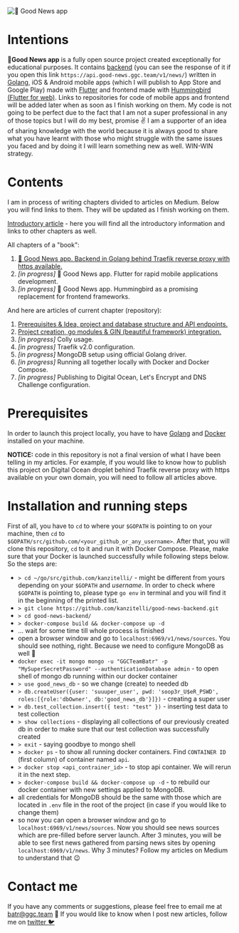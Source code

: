 ![📰 Good News app](https://miro.medium.com/max/3840/1*DFwfsEUSdDbZ6d4pf2JC5g.png)

# Intentions
**📰Good News app** is a fully open source project created exceptionally for educational purposes. It contains [backend](https://github.com/kanzitelli/good-news-backend) (you can see the response of it if you open this link `https://api.good-news.ggc.team/v1/news/`) written in [Golang](https://golang.org/), iOS & Android mobile apps (which I will publish to App Store and Google Play) made with [Flutter](https://flutter.dev/) and frontend made with [Hummingbird (Flutter for web)](https://github.com/flutter/flutter_web). Links to repositories for code of mobile apps and frontend will be added later when as soon as I finish working on them. My code is not going to be perfect due to the fact that I am not a super professional in any of those topics but I will do my best, promise ✌️ I am a supporter of an idea of sharing knowledge with the world because it is always good to share what you have learnt with those who might struggle with the same issues you faced and by doing it I will learn something new as well. WIN-WIN strategy. 

# Contents
I am in process of writing chapters divided to articles on Medium. Below you will find links to them. They will be updated as I finish working on them.

[Introductory article]() - here you will find all the introductory information and links to other chapters as well.

All chapters of a "book":
1. [📰 Good News app. Backend in Golang behind Traefik reverse proxy with https available.]() 
2. *[in progress]* 📰 Good News app. Flutter for rapid mobile applications development.
3. *[in progress]* 📰 Good News app. Hummingbird as a promising replacement for frontend frameworks.

And here are articles of current chapter (repository):
1. [Prerequisites & Idea, project and database structure and API endpoints.]()
2. [Project creation, go modules & GIN (beautiful framework) integration.]()
3. *[in progress]* Colly usage.
4. *[in progress]* Traefik v2.0 configuration.
5. *[in progress]* MongoDB setup using official Golang driver.
6. *[in progress]* Running all together locally with Docker and Docker Compose.
7. *[in progress]* Publishing to Digital Ocean, Let's Encrypt and DNS Challenge configuration.

# Prerequisites
In order to launch this project locally, you have to have [Golang](https://golang.org/) and [Docker](https://docs.docker.com/v17.12/install/) installed on your machine.

**NOTICE:** code in this repository is not a final version of what I have been telling in my articles. For example, if you would like to know how to publish this project on Digital Ocean droplet behind Traefik reverse proxy with https available on your own domain, you will need to follow all articles above. 

# Installation and running steps
First of all, you have to `cd` to where your `$GOPATH` is pointing to on your machine, then `cd` to `$GOPATH/src/github.com/<your_github_or_any_username>`. After that, you will clone this repository, `cd` to it and run it with Docker Compose. Please, make sure that your Docker is launched successfully while following steps below. 
So the steps are:
- `> cd ~/go/src/github.com/kanzitelli/` - might be different from yours depending on your `$GOPATH` and *username*. In order to check where `$GOPATH` is pointing to, please type `go env` in terminal and you will find it in the beginning of the printed list.
- `> git clone https://github.com/kanzitelli/good-news-backend.git`
- `> cd good-news-backend/`
- `> docker-compose build && docker-compose up -d`
- ... wait for some time till whole process is finished
- open a browser window and go to `localhost:6969/v1/news/sources`. You should see nothing, right. Because we need to configure MongoDB as well 🙂
- `docker exec -it mongo mongo -u "GGCTeamBatr" -p "MySuperSecretPassword" --authenticationDatabase admin` - to open shell of mongo db running within our docker container
- `> use good_news_db` - so we change (create) to needed db
- `> db.createUser({user: 'suuuper_user', pwd: 'soop3r_U$eR_PSWD', roles:[{role:'dbOwner', db:'good_news_db'}]})` - creating a super user 
- `> db.test_collection.insert({ test: "test" })` - inserting test data to test collection
- `> show collections` - displaying all collections of our previously created db in order to make sure that our test collection was successfully created
- `> exit` - saying goodbye to mongo shell
- `> docker ps` - to show all running docker containers. Find `CONTAINER ID` (first column) of container named `api`.
- `> docker stop <api_contrainer_id>` - to stop api container. We will rerun it in the next step.
- `> docker-compose build && docker-compose up -d` - to rebuild our docker container with new settings applied to MongoDB.
- all credentials for MongoDB should be the same with those which are located in `.env` file in the root of the project (in case if you would like to change them)
- so now you can open a browser window and go to `localhost:6969/v1/news/sources`. Now you should see news sources which are pre-filled before server launch. After 3 minutes, you will be able to see first news gathered from parsing news sites by opening `localhost:6969/v1/news`. Why 3 minutes? Follow my articles on Medium to understand that 😉

# Contact me
If you have any comments or suggestions, please feel free to email me at [batr@ggc.team](mailto:batr@ggc.team) 🙂
If you would like to know when I post new articles, follow me on [twitter 🐦](https://twitter.com/kanzitelli)